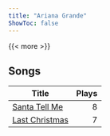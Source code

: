 ```yaml
---
title: "Ariana Grande"
ShowToc: false
---
```


{{< more >}}

## Songs
Title | Plays 
----- | -----: 
[Santa Tell Me](/songs/santa-tell-me) | 8
[Last Christmas](/songs/last-christmas) | 7

